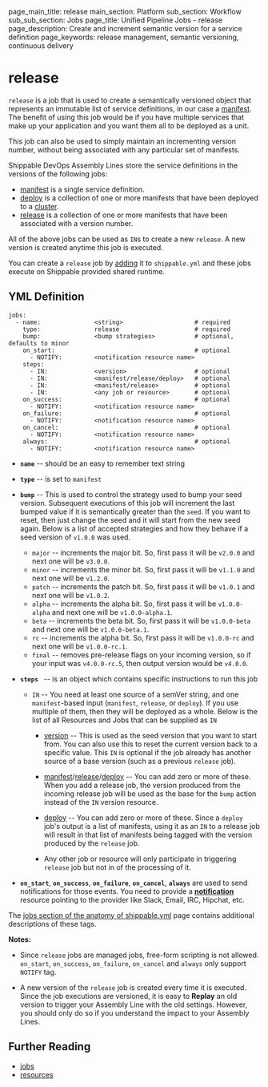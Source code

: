 page_main_title: release
main_section: Platform
sub_section: Workflow
sub_sub_section: Jobs
page_title: Unified Pipeline Jobs - release
page_description: Create and increment semantic version for a service definition
page_keywords: release management, semantic versioning, continuous delivery


# release
`release` is a job that is used to create a semantically versioned object that represents an immutable list of service definitions, in our case a [manifest](/platform/workflow/job/manifest/). The benefit of using this job would be if you have multiple services that make up your application and you want them all to be deployed as a unit.

This job can also be used to simply maintain an incrementing version number, without being associated with any particular set of manifests.


Shippable DevOps Assembly Lines store the service definitions in the versions of the following jobs:

* [manifest](/platform/workflow/job/manifest) is a single service definition.
* [deploy](/platform/workflow/job/deploy) is a collection of one or more manifests that have been deployed to a [cluster](/platform/workflow/resource/cluster/).
* [release](/platform/workflow/job/release) is a collection of one or more manifests that have been associated with a version number.

All of the above jobs can be used as `IN`s to create a new `release`. A new version is created anytime this job is executed.

You can create a `release` job by [adding](/platform/tutorial/workflow/crud-job#adding) it to `shippable.yml` and these jobs execute on Shippable provided shared runtime.


## YML Definition

```
jobs:
  - name:               <string>                    # required
    type:               release                     # required
    bump:               <bump strategies>           # optional, defaults to minor
    on_start:                                       # optional
      - NOTIFY:         <notification resource name>
    steps:
      - IN:             <version>                   # optional
      - IN:             <manifest/release/deploy>   # optional
      - IN:             <manifest/release>          # optional
      - IN:             <any job or resource>       # optional
    on_success:                                     # optional
      - NOTIFY:         <notification resource name>
    on_failure:                                     # optional
      - NOTIFY:         <notification resource name>
    on_cancel:                                      # optional
      - NOTIFY:         <notification resource name>
    always:                                         # optional
      - NOTIFY:         <notification resource name>
```

* **`name`** -- should be an easy to remember text string

* **`type`** -- is set to `manifest`

* **`bump`** -- This is used to control the strategy used to bump your seed version. Subsequent executions of this job will increment the last bumped value if it is semantically greater than the `seed`. If you want to reset, then just change the seed and it will start from the new seed again. Below is a list of accepted strategies and how they behave if a seed version of `v1.0.0` was used.
    * `major` -- increments the major bit. So, first pass it will be `v2.0.0` and next one will be `v3.0.0`.
    * `minor` -- increments the minor bit. So, first pass it will be `v1.1.0` and next one will be `v1.2.0`.
    * `patch` -- increments the patch bit. So, first pass it will be `v1.0.1` and next one will be `v1.0.2`.
    * `alpha` -- increments the alpha bit. So, first pass it will be `v1.0.0-alpha` and next one will be `v1.0.0-alpha.1`.
    * `beta` -- increments the beta bit. So, first pass it will be `v1.0.0-beta` and next one will be `v1.0.0-beta.1`.
    * `rc` -- increments the alpha bit. So, first pass it will be `v1.0.0-rc` and next one will be `v1.0.0-rc.1`.
    * `final` -- removes pre-release flags on your incoming version, so if your input was `v4.0.0-rc.5`, then output version would be `v4.0.0`.

* **`steps `** -- is an object which contains specific instructions to run this job
    * `IN` -- You need at least one source of a semVer string, and one `manifest`-based input (`manifest`, `release`, or `deploy`).  If you use multiple of them, then they will be deployed as a whole. Below is the list of all Resources and Jobs that can be supplied as `IN`
        * [version](/platform/workflow/resource/version/) -- This is used as the seed version that you want to start from. You can also use this to reset the current version back to a specific value.  This `IN` is optional if the job already has another source of a base version (such as a previous `release` job).

        * [manifest](/platform/workflow/job/manifest)/[release](/platform/workflow/job/release)/[deploy](/platform/workflow/job/deploy) -- You can add zero or more of these. When you add a release job, the version produced from the incoming release job will be used as the base for the `bump` action instead of the `IN` version resource.

        * [deploy](/platform/workflow/job/deploy) -- You can add zero or more of these. Since a `deploy` job's output is a list of manifests, using it as an `IN` to a release job will result in that list of manifests being tagged with the version produced by the `release` job.

        * Any other job or resource will only participate in triggering `release` job but not in of the processing of it.

* **`on_start`**, **`on_success`**, **`on_failure`**, **`on_cancel`**, **`always`** are used to send notifications for those events. You need to provide a [**notification**](/platform/workflow/resource/notification) resource pointing to the provider like Slack, Email, IRC, Hipchat, etc.

The [jobs section of the anatomy of shippable.yml](/platform/tutorial/workflow/shippable-yml/#jobs) page contains additional descriptions of these tags.

**Notes:**

- Since `release` jobs are managed jobs, free-form scripting is not allowed. `on_start`, `on_success`, `on_failure`, `on_cancel` and `always` only support `NOTIFY` tag.

- A new version of the `release` job is created every time it is executed. Since the job executions are versioned, it is easy to **Replay** an old version to trigger your Assembly Line with the old settings. However, you should only do so if you understand the impact to your Assembly Lines.

## Further Reading
* [jobs](/platform/workflow/job/overview)
* [resources](/platform/workflow/resource/overview)
